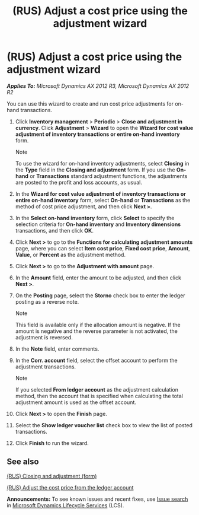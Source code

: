 ﻿---
title: (RUS) Adjust a cost price using the adjustment wizard
TOCTitle: (RUS) Adjust a cost price using the adjustment wizard
ms:assetid: dfb9f2a7-77b2-4cad-b7a4-5111ed786982
ms:mtpsurl: https://technet.microsoft.com/en-us/library/Dn126130(v=AX.60)
ms:contentKeyID: 52075441
ms.date: 04/18/2014
mtps_version: v=AX.60
---

# (RUS) Adjust a cost price using the adjustment wizard 


_**Applies To:** Microsoft Dynamics AX 2012 R3, Microsoft Dynamics AX 2012 R2_

You can use this wizard to create and run cost price adjustments for on-hand transactions.

1.  Click **Inventory management** \> **Periodic** \> **Close and adjustment in currency**. Click **Adjustment** \> **Wizard** to open the **Wizard for cost value adjustment of inventory transactions or entire on-hand inventory** form.
    

    > [!NOTE]
    > <P>To use the wizard for on-hand inventory adjustments, select <STRONG>Closing</STRONG> in the <STRONG>Type</STRONG> field in the <STRONG>Closing and adjustment</STRONG> form. If you use the <STRONG>On-hand</STRONG> or <STRONG>Transactions</STRONG> standard adjustment functions, the adjustments are posted to the profit and loss accounts, as usual.</P>



2.  In the **Wizard for cost value adjustment of inventory transactions or entire on-hand inventory** form, select **On-hand** or **Transactions** as the method of cost price adjustment, and then click **Next \>**.

3.  In the **Select on-hand inventory** form, click **Select** to specify the selection criteria for **On-hand inventory** and **Inventory dimensions** transactions, and then click **OK**.

4.  Click **Next \>** to go to the **Functions for calculating adjustment amounts** page, where you can select **Item cost price**, **Fixed cost price**, **Amount**, **Value**, or **Percent** as the adjustment method.

5.  Click **Next \>** to go to the **Adjustment with amount** page.

6.  In the **Amount** field, enter the amount to be adjusted, and then click **Next \>**.

7.  On the **Posting** page, select the **Storno** check box to enter the ledger posting as a reverse note.
    

    > [!NOTE]
    > <P>This field is available only if the allocation amount is negative. If the amount is negative and the reverse parameter is not activated, the adjustment is reversed.</P>



8.  In the **Note** field, enter comments.

9.  In the **Corr. account** field, select the offset account to perform the adjustment transactions.
    

    > [!NOTE]
    > <P>If you selected <STRONG>From ledger account</STRONG> as the adjustment calculation method, then the account that is specified when calculating the total adjustment amount is used as the offset account.</P>



10. Click **Next \>** to open the **Finish** page.

11. Select the **Show ledger voucher list** check box to view the list of posted transactions.

12. Click **Finish** to run the wizard.

## See also

[(RUS) Closing and adjustment (form)](https://technet.microsoft.com/en-us/library/jj711629\(v=ax.60\))

[(RUS) Adjust the cost price from the ledger account](rus-adjust-the-cost-price-from-the-ledger-account.md)

  
**Announcements:** To see known issues and recent fixes, use [Issue search](http://go.microsoft.com/fwlink/?linkid=389258) in [Microsoft Dynamics Lifecycle Services](http://go.microsoft.com/fwlink/?linkid=306505) (LCS).

